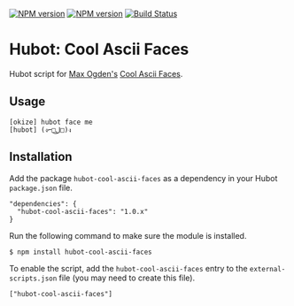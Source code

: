 [![NPM version](https://badge.fury.io/js/hubot-cool-ascii-faces.png)](http://badge.fury.io/js/hubot-cool-ascii-faces) [![NPM version](https://david-dm.org/okize/hubot-cool-ascii-faces.png)](https://david-dm.org/okize/hubot-cool-ascii-faces) [![Build Status](https://secure.travis-ci.org/okize/hubot-cool-ascii-faces.png)](http://travis-ci.org/okize/hubot-cool-ascii-faces)

# Hubot: Cool Ascii Faces

Hubot script for [Max Ogden's](https://github.com/maxogden) [Cool Ascii Faces](https://github.com/maxogden/cool-ascii-faces).

## Usage

```
[okize] hubot face me
[hubot] (ง⌐□ل͜□)ง
```

## Installation

Add the package `hubot-cool-ascii-faces` as a dependency in your Hubot `package.json` file.

    "dependencies": {
      "hubot-cool-ascii-faces": "1.0.x"
    }

Run the following command to make sure the module is installed.

    $ npm install hubot-cool-ascii-faces

To enable the script, add the `hubot-cool-ascii-faces` entry to the `external-scripts.json` file (you may need to create this file).

    ["hubot-cool-ascii-faces"]